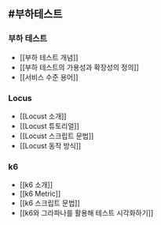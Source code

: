 ## #부하테스트 

### 부하 테스트
- [[부하 테스트 개념]]
- [[부하 테스트의 가용성과 확장성의 정의]]
- [[서비스 수준 용어]]
### Locus
- [[Locust 소개]]
- [[Locust 튜토리얼]]
- [[Locust 스크립트 문법]]
- [[Locust 동작 방식]]

### k6
- [[k6 소개]]
- [[k6 Metric]]
- [[k6 스크립트 문법]]
- [[k6와 그라파나를 활용해 테스트 시각화하기]]